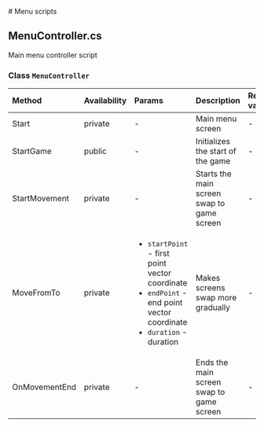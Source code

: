 ﻿﻿# Menu scripts
## MenuController.cs
Main menu controller script

### Class `MenuController`

| Method            | Availability  | Params    | Description               | Return value      |
| :---              | :---          | :---      | :---                      | :---              | 
| Start             | private       | -         | Main menu screen          | -                 |
| StartGame         | public        | -         | Initializes the start of the game | -                 | 
| StartMovement     | private       | -         | Starts the main screen swap to game screen           | -                 |                 
| MoveFromTo        | private       | <ul><li>`startPoint` - first point vector coordinate</li><li>`endPoint` - end point vector coordinate</li><li>`duration` - duration</li></ul> | Makes screens swap more gradually | -                 |
| OnMovementEnd     | private       | -         | Ends the main screen swap to game screen             | -                 |
